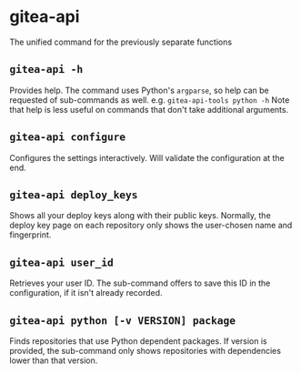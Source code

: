 # gitea-api

The unified command for the previously separate functions

## `gitea-api -h`

Provides help. The command uses Python's `argparse`, so help can be requested of sub-commands as well. e.g. `gitea-api-tools python -h` Note that help is less useful on commands that don't take additional arguments.

## `gitea-api configure`

Configures the settings interactively. Will validate the configuration at the end.

## `gitea-api deploy_keys`

Shows all your deploy keys along with their public keys. Normally, the deploy key page on each repository only shows the user-chosen name and fingerprint.

## `gitea-api user_id`

Retrieves your user ID. The sub-command offers to save this ID in the configuration, if it isn't already recorded.

## `gitea-api python [-v VERSION] package`

Finds repositories that use Python dependent packages. If version is provided, the sub-command only shows repositories with dependencies lower than that version.
